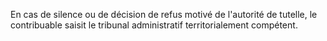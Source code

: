 En cas de silence ou de décision de refus motivé de l'autorité de tutelle, le contribuable saisit le tribunal administratif territorialement compétent.